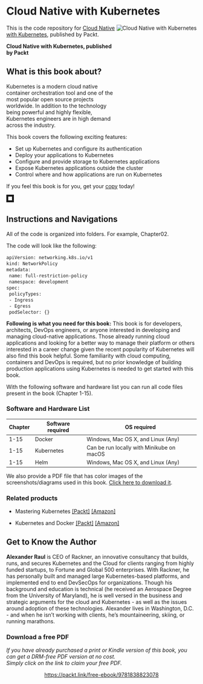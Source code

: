 # Cloud Native with Kubernetes	

<a href="https://www.packtpub.com/cloud-networking/cloud-native-with-kubernetes?utm_source=github&utm_medium=repository&utm_campaign=9781838823078"><img src="https://www.packtpub.com/media/catalog/product/cache/4cdce5a811acc0d2926d7f857dceb83b/9/7/9781838823078-original_113.jpeg" alt="Cloud Native with Kubernetes	" height="256px" align="right"></a>

This is the code repository for [Cloud Native with Kubernetes](https://www.packtpub.com/cloud-networking/cloud-native-with-kubernetes?utm_source=github&utm_medium=repository&utm_campaign=9781838823078), published by Packt.

**Cloud Native with Kubernetes, published by Packt**

## What is this book about?
Kubernetes is a modern cloud native container orchestration tool and one of the most popular open source projects worldwide. In addition to the technology being powerful and highly flexible, Kubernetes engineers are in high demand across the industry.

This book covers the following exciting features: 
* Set up Kubernetes and configure its authentication
* Deploy your applications to Kubernetes
* Configure and provide storage to Kubernetes applications
* Expose Kubernetes applications outside the cluster
* Control where and how applications are run on Kubernetes

If you feel this book is for you, get your [copy](https://www.amazon.com/dp/1838823077) today!

<a href="https://www.packtpub.com/?utm_source=github&utm_medium=banner&utm_campaign=GitHubBanner"><img src="https://raw.githubusercontent.com/PacktPublishing/GitHub/master/GitHub.png" alt="https://www.packtpub.com/" border="5" /></a>

## Instructions and Navigations
All of the code is organized into folders. For example, Chapter02.

The code will look like the following:
```
apiVersion: networking.k8s.io/v1
kind: NetworkPolicy
metadata:
 name: full-restriction-policy
 namespace: development
spec:
 policyTypes:
 - Ingress
 - Egress
 podSelector: {}
```

**Following is what you need for this book:**
This book is for developers, architects, DevOps engineers, or anyone interested in developing and managing cloud-native applications. Those already running cloud applications and looking for a better way to manage their platform or others interested in a career change given the recent popularity of Kubernetes will also find this book helpful. Some familiarity with cloud computing, containers and DevOps is required, but no prior knowledge of building production applications using Kubernetes is needed to get started with this book.

With the following software and hardware list you can run all code files present in the book (Chapter 1-15).

### Software and Hardware List

| Chapter | Software required | OS required |
| -------- | ------------------------------------ | ----------------------------------- |
| 1-15 | Docker | Windows, Mac OS X, and Linux (Any) |
| 1-15 | Kubernetes | Can be run locally with Minikube on macOS |
| 1-15 | Helm | Windows, Mac OS X, and Linux (Any) |


We also provide a PDF file that has color images of the screenshots/diagrams used in this book. [Click here to download it](https://static.packt-cdn.com/downloads/9781838823078_ColorImages.pdf).


### Related products <Other books you may enjoy>
* Mastering Kubernetes [[Packt]](https://www.packtpub.com/product/mastering-kubernetes-third-edition/9781839211256?utm_source=github&utm_medium=repository&utm_campaign=9781839211256) [[Amazon]](https://www.amazon.com/dp/1839211253)

* Kubernetes and Docker [[Packt]](https://www.packtpub.com/product/kubernetes-and-docker-an-enterprise-guide/9781839213403?utm_source=github&utm_medium=repository&utm_campaign=9781839213403) [[Amazon]](https://www.amazon.com/dp/183921340X)

## Get to Know the Author
**Alexander Raul**
is CEO of Rackner, an innovative consultancy that builds, runs, and secures Kubernetes and the Cloud for clients ranging from highly funded startups, to Fortune and Global 500 enterprises. With Rackner, he has personally built and managed large Kubernetes-based platforms, and implemented end to end DevSecOps for organizations. Though his background and education is technical (he received an Aerospace Degree from the University of Maryland), he is well versed in the business and strategic arguments for the cloud and Kubernetes - as well as the issues around adoption of these technologies. Alexander lives in Washington, D.C. - and when he isn’t working with clients, he’s mountaineering, skiing, or running marathons.

### Download a free PDF

 <i>If you have already purchased a print or Kindle version of this book, you can get a DRM-free PDF version at no cost.<br>Simply click on the link to claim your free PDF.</i>
<p align="center"> <a href="https://packt.link/free-ebook/9781838823078">https://packt.link/free-ebook/9781838823078 </a> </p>